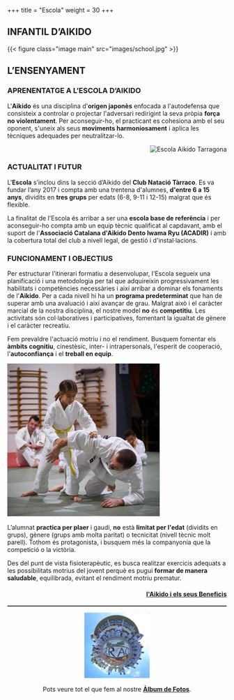 +++
title = "Escola"
weight = 30
+++

<h2>INFANTIL D’AIKIDO</h2>

{{< figure class="image main" src="images/school.jpg" >}}

## L’ENSENYAMENT
### APRENENTATGE A L’ESCOLA D’AIKIDO

L'**Aikido** és una disciplina d'**origen japonès** enfocada a l'autodefensa que consisteix a controlar o projectar l'adversari redirigint la seva pròpia **força no violentament**. Per aconseguir-ho, el practicant es cohesiona amb el seu oponent, s'uneix als seus **moviments harmoniosament** i aplica les tècniques adequades per neutralitzar-lo.

<div style="text-align:right;">
  <img src="images/school1.png" height="250" width="350" alt="Escola Aikido Tarragona">
</div>

<h3>ACTUALITAT I FUTUR</h3>

L'**Escola** s’inclou dins la secció d’Aikido del **Club Natació Tàrraco**. Es va fundar l’any 2017 i compta amb una trentena d'alumnes, **d'entre 6 a 15 anys**, dividits en **tres grups** per edats (6-8, 9-11 i 12-15) malgrat que és flexible.

La finalitat de l'Escola és arribar a ser una **escola base de referència** i per aconseguir-ho compta amb un equip tècnic qualificat al capdavant, amb el suport de l'**Associació Catalana d'Aikido Dento Iwama Ryu (ACADIR)** i amb la cobertura total del club a nivell legal, de gestió i d'instal·lacions.

<h3>FUNCIONAMENT I OBJECTIUS</h3>

Per estructurar l’itinerari formatiu a desenvolupar, l'Escola segueix una planificació i una metodologia per tal que adquireixin progressivament les habilitats i competències necessàries i així arribar a dominar els fonaments de l'**Aikido**. Per a cada nivell hi ha un **programa predeterminat** que han de superar amb una avaluació i així avançar de grau.
Malgrat això i el caràcter marcial de la nostra disciplina, el nostre model **no** és **competitiu**. Les activitats són col·laboratives i participatives, fomentant la igualtat de gènere i el caràcter recreatiu.

Fem prevaldre l'actuació motriu i no el rendiment. Busquem fomentar els **àmbits cognitiu**, cinestèsic, inter- i intrapersonals, l'esperit de cooperació, l'**autoconfiança** i el **treball en equip**.

<div style="text-align:left;">
  <img src="images/school2.jpg" height="350" width="350" alt="Escola Aikido Tarragona">
</div>

L’alumnat **practica per plaer** i gaudi, **no** està **limitat per l'edat** (dividits en grups), gènere (grups amb molta paritat) o tecnicitat (nivell tècnic molt parell). Tothom és protagonista, i busquem més la companyonia que la competició o la victòria.

Des del punt de vista fisioterapèutic, es busca realitzar exercicis adequats a les possibilitats motrius del jovent perquè es pugui **formar de manera saludable**, equilibrada, evitant el rendiment motriu prematur.

<div style="text-align:right">
  <h4><a href="#aikido">l'Aikido i els seus Beneficis</a></h4>
</div>
<hr style="border-bottom: solid 1px #514234;">

<div style="text-align:center">
  <a href="https://fotos.aikidotarragona.org/" target="_blank">
    <img src="images/circle.jpg" height="150" width="150" alt="Escola Aikido Tarragona">
  </a>
  <p>Pots veure tot el que fem al nostre <b><a href="https://fotos.aikidotarragona.org/" target="_blank">Àlbum de Fotos</a></b>.</p>
</div>
